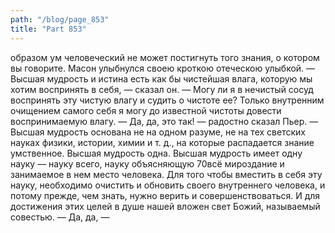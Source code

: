 ```yaml
---
path: "/blog/page_853"
title: "Part 853"
---
```


 образом ум человеческий не может постигнуть того знания, о котором вы говорите.
Масон улыбнулся своею кроткою отеческою улыбкой.
— Высшая мудрость и истина есть как бы чистейшая влага, которую мы хотим воспринять в себя, — сказал он. — Могу ли я в нечистый сосуд воспринять эту чистую влагу и судить о чистоте ее? Только внутренним очищением самого себя я могу до известной чистоты довести воспринимаемую влагу.
— Да, да, это так! — радостно сказал Пьер.
— Высшая мудрость основана не на одном разуме, не на тех светских науках физики, истории, химии и т. д., на которые распадается знание умственное. Высшая мудрость одна. Высшая мудрость имеет одну науку — науку всего, науку объясняющую 70всё мироздание и занимаемое в нем место человека. Для того чтобы вместить в себя эту науку, необходимо очистить и обновить своего внутреннего человека, и потому прежде, чем знать, нужно верить и совершенствоваться. И для достижения этих целей в душе нашей вложен свет Божий, называемый совестью.
— Да, да, —
